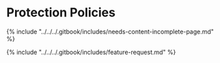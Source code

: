 # Protection Policies

{% include "../../../.gitbook/includes/needs-content-incomplete-page.md" %}



{% include "../../../.gitbook/includes/feature-request.md" %}
